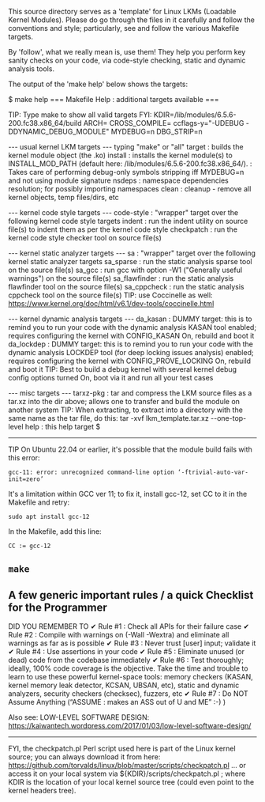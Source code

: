 This source directory serves as a 'template' for Linux LKMs (Loadable Kernel
Modules). Please do go through the files in it carefully and follow the
conventions and style; particularly, see and follow the various Makefile
targets.

By 'follow', what we really mean is, use them! They help you perform key sanity
checks on your code, via code-style checking, static and dynamic analysis tools.

The output of the 'make help' below shows the targets:

$ make help
=== Makefile Help : additional targets available ===

TIP: Type make <tab><tab> to show all valid targets
FYI: KDIR=/lib/modules/6.5.6-200.fc38.x86_64/build ARCH= CROSS_COMPILE= ccflags-y="-UDEBUG -DDYNAMIC_DEBUG_MODULE" MYDEBUG=n DBG_STRIP=n

--- usual kernel LKM targets ---
typing "make" or "all" target : builds the kernel module object (the .ko)
install     : installs the kernel module(s) to INSTALL_MOD_PATH (default here: /lib/modules/6.5.6-200.fc38.x86_64/).
            : Takes care of performing debug-only symbols stripping iff MYDEBUG=n and not using module signature
nsdeps      : namespace dependencies resolution; for possibly importing namespaces
clean       : cleanup - remove all kernel objects, temp files/dirs, etc

--- kernel code style targets ---
code-style : "wrapper" target over the following kernel code style targets
 indent     : run the indent utility on source file(s) to indent them as per the kernel code style
 checkpatch : run the kernel code style checker tool on source file(s)

--- kernel static analyzer targets ---
sa         : "wrapper" target over the following kernel static analyzer targets
 sa_sparse     : run the static analysis sparse tool on the source file(s)
 sa_gcc        : run gcc with option -W1 ("Generally useful warnings") on the source file(s)
 sa_flawfinder : run the static analysis flawfinder tool on the source file(s)
 sa_cppcheck   : run the static analysis cppcheck tool on the source file(s)
TIP: use Coccinelle as well: https://www.kernel.org/doc/html/v6.1/dev-tools/coccinelle.html

--- kernel dynamic analysis targets ---
da_kasan   : DUMMY target: this is to remind you to run your code with the dynamic analysis KASAN tool enabled; requires configuring the kernel with CONFIG_KASAN On, rebuild and boot it
da_lockdep : DUMMY target: this is to remind you to run your code with the dynamic analysis LOCKDEP tool (for deep locking issues analysis) enabled; requires configuring the kernel with CONFIG_PROVE_LOCKING On, rebuild and boot it
TIP: Best to build a debug kernel with several kernel debug config options turned On, boot via it and run all your test cases

--- misc targets ---
tarxz-pkg  : tar and compress the LKM source files as a tar.xz into the dir above; allows one to transfer and build the module on another system
        TIP: When extracting, to extract into a directory with the same name as the tar file, do this:
              tar -xvf lkm_template.tar.xz --one-top-level
help       : this help target
$ 

-----------------------------------------------------------------------
TIP
On Ubuntu 22.04 or earlier, it's possible that the module build fails with this error:

`gcc-11: error: unrecognized command-line option ‘-ftrivial-auto-var-init=zero’`

It's a limitation within GCC ver 11; to fix it, install gcc-12, set CC to it in the Makefile and retry:

`sudo apt install gcc-12`

In the Makefile, add this line:

`CC := gcc-12`

`make`
-----------------------------------------------------------------------


A few generic important rules / a quick Checklist for the Programmer
----------------------------------------------------------------------------------
DID YOU REMEMBER TO
✔ Rule #1 : Check all APIs for their failure case
✔ Rule #2 : Compile with warnings on (-Wall -Wextra) and eliminate all
   warnings as far as is possible
✔ Rule #3 : Never trust [user] input; validate it
✔ Rule #4 : Use assertions in your code
✔ Rule #5 : Eliminate unused (or dead) code from the codebase immediately
✔ Rule #6 : Test thoroughly; ideally, 100% code coverage is the objective.
   Take the time and trouble to learn to use these powerful kernel-space tools:
   memory checkers (KASAN, kernel memory leak detector, KCSAN, UBSAN, etc),
   static and dynamic analyzers, security checkers (checksec), fuzzers, etc
✔ Rule #7 : Do NOT Assume Anything
   (“ASSUME : makes an ASS out of U and ME” :-) )

Also see:
LOW-LEVEL SOFTWARE DESIGN: https://kaiwantech.wordpress.com/2017/01/03/low-level-software-design/


----------------------------------------------------------------------------------
FYI, the checkpatch.pl Perl script used here is part of the Linux kernel source;
you can always download it from here:
https://github.com/torvalds/linux/blob/master/scripts/checkpatch.pl
... or access it on your local system via
 ${KDIR}/scripts/checkpatch.pl
; where KDIR is the location of your local kernel source tree (could even
point to the kernel headers tree).
